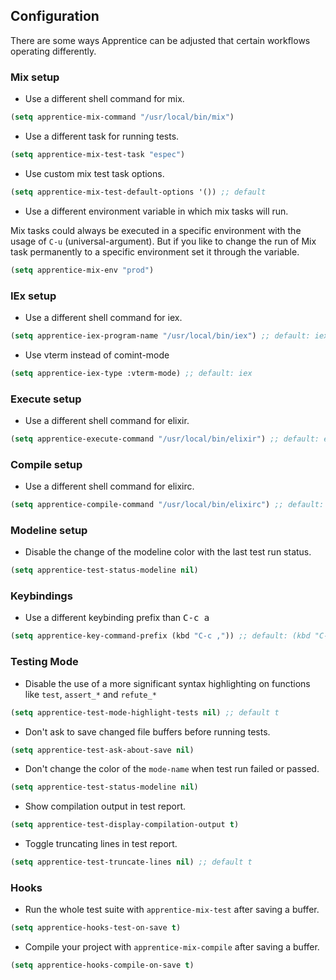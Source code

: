 ## Configuration

There are some ways Apprentice can be adjusted that certain workflows operating differently.

### Mix setup

* Use a different shell command for mix.

```el
(setq apprentice-mix-command "/usr/local/bin/mix")
```

* Use a different task for running tests.

```el
(setq apprentice-mix-test-task "espec")
```

* Use custom mix test task options.

```el
(setq apprentice-mix-test-default-options '()) ;; default
```

* Use a different environment variable in which mix tasks will run.

Mix tasks could always be executed in a specific environment with the usage of `C-u` (universal-argument).
But if you like to change the run of Mix task permanently to a specific environment set it
through the variable.

```el
(setq apprentice-mix-env "prod")
```

### IEx setup

* Use a different shell command for iex.

```el
(setq apprentice-iex-program-name "/usr/local/bin/iex") ;; default: iex
```

* Use vterm instead of comint-mode

```el
(setq apprentice-iex-type :vterm-mode) ;; default: iex
```

### Execute setup

* Use a different shell command for elixir.

```el
(setq apprentice-execute-command "/usr/local/bin/elixir") ;; default: elixir
```

### Compile setup

* Use a different shell command for elixirc.

```el
(setq apprentice-compile-command "/usr/local/bin/elixirc") ;; default: elixirc
```

### Modeline setup

* Disable the change of the modeline color with the last test run status.

```el
(setq apprentice-test-status-modeline nil)
```

### Keybindings

* Use a different keybinding prefix than <kbd>C-c a</kbd>

```el
(setq apprentice-key-command-prefix (kbd "C-c ,")) ;; default: (kbd "C-c a")
```

### Testing Mode

* Disable the use of a more significant syntax highlighting on functions like `test`, `assert_*` and `refute_*`

```el
(setq apprentice-test-mode-highlight-tests nil) ;; default t
```

* Don't ask to save changed file buffers before running tests.

```el
(setq apprentice-test-ask-about-save nil)
```

* Don't change the color of the `mode-name` when test run failed or passed.

```el
(setq apprentice-test-status-modeline nil)
```

* Show compilation output in test report.

```el
(setq apprentice-test-display-compilation-output t)
```

* Toggle truncating lines in test report.

```el
(setq apprentice-test-truncate-lines nil) ;; default t
```

### Hooks

* Run the whole test suite with `apprentice-mix-test` after saving a buffer.

```el
(setq apprentice-hooks-test-on-save t)
```

* Compile your project with `apprentice-mix-compile` after saving a buffer.

```el
(setq apprentice-hooks-compile-on-save t)
```
